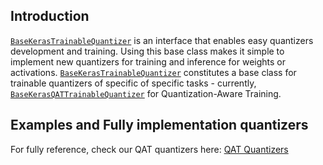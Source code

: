 ## Introduction

[`BaseKerasTrainableQuantizer`](base_keras_quantizer.py) is an interface that enables easy quantizers development and training. 
Using this base class makes it simple to implement new quantizers for training and inference for weights or activations.
[`BaseKerasTrainableQuantizer`](base_keras_quantizer.py) constitutes a base class for trainable quantizers of specific of specific tasks - currently, [`BaseKerasQATTrainableQuantizer`](../../qat/keras/quantizer/base_keras_qat_quantizer.py) for Quantization-Aware Training.

## Examples and Fully implementation quantizers
For fully reference, check our QAT quantizers here:
[QAT Quantizers](../../qat/keras/README.md)

